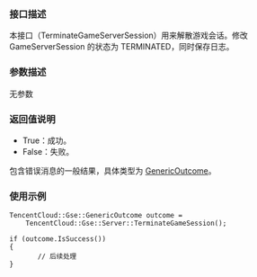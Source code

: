 ### 接口描述
本接口（TerminateGameServerSession）用来解散游戏会话。修改 GameServerSession 的状态为 TERMINATED，同时保存日志。

### 参数描述
无参数

### 返回值说明
- True：成功。
- False：失败。

包含错误消息的一般结果，具体类型为 [GenericOutcome](https://cloud.tencent.com/document/product/1165/42020#jtlx)。

### 使用示例
```
TencentCloud::Gse::GenericOutcome outcome = 
	TencentCloud::Gse::Server::TerminateGameSession();

if (outcome.IsSuccess())
{
       // 后续处理
}
```
